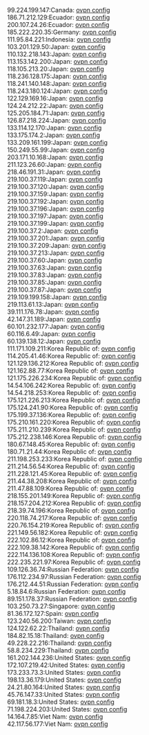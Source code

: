 99.224.199.147:Canada: [ovpn config](vpn/99_224_199_147.ovpn)  
186.71.212.129:Ecuador: [ovpn config](vpn/186_71_212_129.ovpn)  
200.107.24.26:Ecuador: [ovpn config](vpn/200_107_24_26.ovpn)  
185.222.220.35:Germany: [ovpn config](vpn/185_222_220_35.ovpn)  
111.95.84.221:Indonesia: [ovpn config](vpn/111_95_84_221.ovpn)  
103.201.129.50:Japan: [ovpn config](vpn/103_201_129_50.ovpn)  
110.132.218.143:Japan: [ovpn config](vpn/110_132_218_143.ovpn)  
113.153.142.200:Japan: [ovpn config](vpn/113_153_142_200.ovpn)  
118.105.213.20:Japan: [ovpn config](vpn/118_105_213_20.ovpn)  
118.236.128.175:Japan: [ovpn config](vpn/118_236_128_175.ovpn)  
118.241.140.148:Japan: [ovpn config](vpn/118_241_140_148.ovpn)  
118.243.180.124:Japan: [ovpn config](vpn/118_243_180_124.ovpn)  
122.129.169.16:Japan: [ovpn config](vpn/122_129_169_16.ovpn)  
124.24.212.22:Japan: [ovpn config](vpn/124_24_212_22.ovpn)  
125.205.184.71:Japan: [ovpn config](vpn/125_205_184_71.ovpn)  
126.87.218.224:Japan: [ovpn config](vpn/126_87_218_224.ovpn)  
133.114.12.170:Japan: [ovpn config](vpn/133_114_12_170.ovpn)  
133.175.174.2:Japan: [ovpn config](vpn/133_175_174_2.ovpn)  
133.209.161.199:Japan: [ovpn config](vpn/133_209_161_199.ovpn)  
150.249.55.99:Japan: [ovpn config](vpn/150_249_55_99.ovpn)  
203.171.10.168:Japan: [ovpn config](vpn/203_171_10_168.ovpn)  
211.123.26.60:Japan: [ovpn config](vpn/211_123_26_60.ovpn)  
218.46.191.31:Japan: [ovpn config](vpn/218_46_191_31.ovpn)  
219.100.37.119:Japan: [ovpn config](vpn/219_100_37_119.ovpn)  
219.100.37.120:Japan: [ovpn config](vpn/219_100_37_120.ovpn)  
219.100.37.159:Japan: [ovpn config](vpn/219_100_37_159.ovpn)  
219.100.37.192:Japan: [ovpn config](vpn/219_100_37_192.ovpn)  
219.100.37.196:Japan: [ovpn config](vpn/219_100_37_196.ovpn)  
219.100.37.197:Japan: [ovpn config](vpn/219_100_37_197.ovpn)  
219.100.37.199:Japan: [ovpn config](vpn/219_100_37_199.ovpn)  
219.100.37.2:Japan: [ovpn config](vpn/219_100_37_2.ovpn)  
219.100.37.201:Japan: [ovpn config](vpn/219_100_37_201.ovpn)  
219.100.37.209:Japan: [ovpn config](vpn/219_100_37_209.ovpn)  
219.100.37.213:Japan: [ovpn config](vpn/219_100_37_213.ovpn)  
219.100.37.60:Japan: [ovpn config](vpn/219_100_37_60.ovpn)  
219.100.37.63:Japan: [ovpn config](vpn/219_100_37_63.ovpn)  
219.100.37.83:Japan: [ovpn config](vpn/219_100_37_83.ovpn)  
219.100.37.85:Japan: [ovpn config](vpn/219_100_37_85.ovpn)  
219.100.37.87:Japan: [ovpn config](vpn/219_100_37_87.ovpn)  
219.109.199.158:Japan: [ovpn config](vpn/219_109_199_158.ovpn)  
219.113.61.13:Japan: [ovpn config](vpn/219_113_61_13.ovpn)  
39.111.176.78:Japan: [ovpn config](vpn/39_111_176_78.ovpn)  
42.147.31.189:Japan: [ovpn config](vpn/42_147_31_189.ovpn)  
60.101.232.177:Japan: [ovpn config](vpn/60_101_232_177.ovpn)  
60.116.6.49:Japan: [ovpn config](vpn/60_116_6_49.ovpn)  
60.139.138.12:Japan: [ovpn config](vpn/60_139_138_12.ovpn)  
111.171.109.211:Korea Republic of: [ovpn config](vpn/111_171_109_211.ovpn)  
114.205.41.46:Korea Republic of: [ovpn config](vpn/114_205_41_46.ovpn)  
121.129.136.212:Korea Republic of: [ovpn config](vpn/121_129_136_212.ovpn)  
121.162.88.77:Korea Republic of: [ovpn config](vpn/121_162_88_77.ovpn)  
121.175.226.234:Korea Republic of: [ovpn config](vpn/121_175_226_234.ovpn)  
14.54.106.242:Korea Republic of: [ovpn config](vpn/14_54_106_242.ovpn)  
14.54.218.253:Korea Republic of: [ovpn config](vpn/14_54_218_253.ovpn)  
175.121.226.213:Korea Republic of: [ovpn config](vpn/175_121_226_213.ovpn)  
175.124.241.90:Korea Republic of: [ovpn config](vpn/175_124_241_90.ovpn)  
175.199.37.136:Korea Republic of: [ovpn config](vpn/175_199_37_136.ovpn)  
175.210.161.220:Korea Republic of: [ovpn config](vpn/175_210_161_220.ovpn)  
175.211.210.239:Korea Republic of: [ovpn config](vpn/175_211_210_239.ovpn)  
175.212.238.146:Korea Republic of: [ovpn config](vpn/175_212_238_146.ovpn)  
180.67.148.45:Korea Republic of: [ovpn config](vpn/180_67_148_45.ovpn)  
180.71.21.44:Korea Republic of: [ovpn config](vpn/180_71_21_44.ovpn)  
211.198.253.233:Korea Republic of: [ovpn config](vpn/211_198_253_233.ovpn)  
211.214.56.54:Korea Republic of: [ovpn config](vpn/211_214_56_54.ovpn)  
211.228.121.45:Korea Republic of: [ovpn config](vpn/211_228_121_45.ovpn)  
211.44.38.208:Korea Republic of: [ovpn config](vpn/211_44_38_208.ovpn)  
211.47.88.109:Korea Republic of: [ovpn config](vpn/211_47_88_109.ovpn)  
218.155.201.149:Korea Republic of: [ovpn config](vpn/218_155_201_149.ovpn)  
218.157.204.212:Korea Republic of: [ovpn config](vpn/218_157_204_212.ovpn)  
218.39.74.196:Korea Republic of: [ovpn config](vpn/218_39_74_196.ovpn)  
220.118.74.217:Korea Republic of: [ovpn config](vpn/220_118_74_217.ovpn)  
220.76.154.219:Korea Republic of: [ovpn config](vpn/220_76_154_219.ovpn)  
221.149.56.182:Korea Republic of: [ovpn config](vpn/221_149_56_182.ovpn)  
222.102.86.12:Korea Republic of: [ovpn config](vpn/222_102_86_12.ovpn)  
222.109.38.142:Korea Republic of: [ovpn config](vpn/222_109_38_142.ovpn)  
222.114.136.108:Korea Republic of: [ovpn config](vpn/222_114_136_108.ovpn)  
222.235.221.97:Korea Republic of: [ovpn config](vpn/222_235_221_97.ovpn)  
109.126.36.74:Russian Federation: [ovpn config](vpn/109_126_36_74.ovpn)  
176.112.234.97:Russian Federation: [ovpn config](vpn/176_112_234_97.ovpn)  
176.212.44.51:Russian Federation: [ovpn config](vpn/176_212_44_51.ovpn)  
5.18.84.6:Russian Federation: [ovpn config](vpn/5_18_84_6.ovpn)  
89.151.178.37:Russian Federation: [ovpn config](vpn/89_151_178_37.ovpn)  
103.250.73.27:Singapore: [ovpn config](vpn/103_250_73_27.ovpn)  
81.36.172.127:Spain: [ovpn config](vpn/81_36_172_127.ovpn)  
123.240.56.200:Taiwan: [ovpn config](vpn/123_240_56_200.ovpn)  
124.122.62.22:Thailand: [ovpn config](vpn/124_122_62_22.ovpn)  
184.82.15.18:Thailand: [ovpn config](vpn/184_82_15_18.ovpn)  
49.228.22.216:Thailand: [ovpn config](vpn/49_228_22_216.ovpn)  
58.8.234.229:Thailand: [ovpn config](vpn/58_8_234_229.ovpn)  
161.202.144.236:United States: [ovpn config](vpn/161_202_144_236.ovpn)  
172.107.219.42:United States: [ovpn config](vpn/172_107_219_42.ovpn)  
173.233.73.3:United States: [ovpn config](vpn/173_233_73_3.ovpn)  
198.13.36.179:United States: [ovpn config](vpn/198_13_36_179.ovpn)  
24.21.80.164:United States: [ovpn config](vpn/24_21_80_164.ovpn)  
45.76.147.33:United States: [ovpn config](vpn/45_76_147_33.ovpn)  
69.181.18.3:United States: [ovpn config](vpn/69_181_18_3.ovpn)  
71.198.224.203:United States: [ovpn config](vpn/71_198_224_203.ovpn)  
14.164.7.85:Viet Nam: [ovpn config](vpn/14_164_7_85.ovpn)  
42.117.56.177:Viet Nam: [ovpn config](vpn/42_117_56_177.ovpn)  
